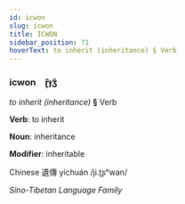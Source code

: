 ```yaml
---
id: icwon
slug: icwon
title: İCWON
sidebar_position: 71
hoverText: to inherit (inheritance) § Verb
---
```


### icwon&emsp;<span kind="abugida">ɽ̄ɟʒ̃</span>

*to inherit (inheritance)* **§** Verb

**Verb**: to inherit

**Noun**: inheritance

**Modifier**: inheritable

Chinese 遺傳 yíchuán /ji.ʈʂʰwan/

*Sino-Tibetan Language Family*